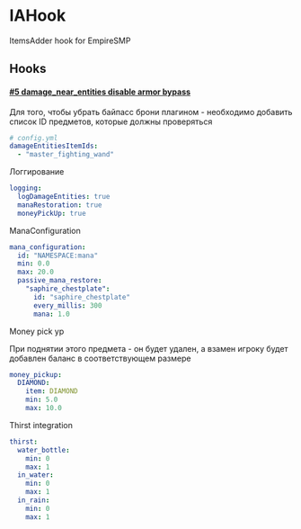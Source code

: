 # IAHook

ItemsAdder hook for EmpireSMP

## Hooks

#### [#5 damage_near_entities disable armor bypass](https://github.com/Astra-Interactive/IaHook/issues/5)

Для того, чтобы убрать байпасс брони плагином - необходимо добавить список ID предметов, которые должны проверяться

```yaml
# config.yml
damageEntitiesItemIds:
  - "master_fighting_wand"
```

Логгирование

```yaml
logging:
  logDamageEntities: true
  manaRestoration: true
  moneyPickUp: true
```

ManaConfiguration

```yaml
mana_configuration:
  id: "NAMESPACE:mana"
  min: 0.0
  max: 20.0
  passive_mana_restore:
    "saphire_chestplate":
      id: "saphire_chestplate"
      every_millis: 300
      mana: 1.0
```

Money pick yp

При поднятии этого предмета - он будет удален, а взамен игроку будет добавлен баланс в соответствующем размере

```yaml
money_pickup:
  DIAMOND:
    item: DIAMOND
    min: 5.0
    max: 10.0
```

Thirst integration
```yaml
thirst:
  water_bottle:
    min: 0
    max: 1
  in_water:
    min: 0
    max: 1
  in_rain:
    min: 0
    max: 1

```